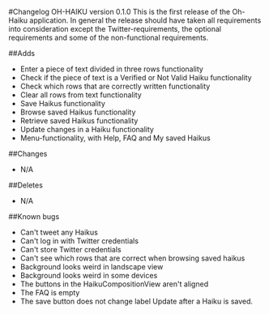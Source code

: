 #Changelog OH-HAIKU version 0.1.0
This is the first release of the Oh-Haiku application. In general the release should have taken all requirements into consideration except the Twitter-requirements, the optional requirements and some of the non-functional requirements.
 
##Adds

 - Enter a piece of text divided in three rows functionality
 - Check if the piece of text is a Verified or Not Valid Haiku functionality
 - Check which rows that are correctly written functionality
 - Clear all rows from text functionality
 - Save Haikus functionality
 - Browse saved Haikus functionality
 - Retrieve saved Haikus functionality
 - Update changes in a Haiku functionality
 - Menu-functionality, with Help, FAQ and My saved Haikus

##Changes

- N/A

##Deletes

- N/A

##Known bugs
 - Can't tweet any Haikus
 - Can't log in with Twitter credentials
 - Can't store Twitter credentials
 - Can't see which rows that are correct when browsing saved haikus
 - Background looks weird in landscape view
 - Background looks weird in some devices
 - The buttons in the HaikuCompositionView aren't aligned
 - The FAQ is empty
 - The save button does not change label Update after a Haiku is saved.
